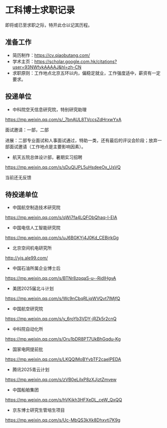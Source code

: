 # 工科博士求职记录
即将或已至求职之际，特开此仓以记其历程。

## 准备工作

- 简历制作：https://cv.qiaobutang.com/
- 学术主页：https://scholar.google.com.hk/citations?user=93NWfykAAAAJ&hl=zh-CN
- 求职原则：工作地点北京五环以内，偏稳定就业，工作强度适中，薪资有一定要求。
## 投递单位
- 中科院空天信息研究院，特别研究助理 

https://mp.weixin.qq.com/s/_7bnAUL8TVccsZdHrxwYxA

面试邀请：一部，二部

进展：二部专业面试和人事面试通过，特助一类，还有最后的评议会阶段；放弃一部面试邀请（工作地点是主要影响因素）。

- 航天五院总体设计部，暑期实习招聘

https://mp.weixin.qq.com/s/sDuQIJPL5uHsdeeOx_UsVQ


当前还无反馈

## 待投递单位

- 中国航空制造技术研究院

https://mp.weixin.qq.com/s/qWi7fa4LQFObQhaq-l-ElA

- 中国电信人工智能研究院

https://mp.weixin.qq.com/s/uJ6BGKYj4J0Kd_CEBjrkGg

- 北京空间机电研究所

http://yjs.ale99.com/

- 中国石油所属企业博士后

https://mp.weixin.qq.com/s/BTNr8zpqaS-u--RidIHgyA

- 美团2025届北斗计划

https://mp.weixin.qq.com/s/Wc9nCbqRLjqWVQvt7lMjfQ

- 中国航空研究院

https://mp.weixin.qq.com/s/y_6roYb3VDY-jRZk5r2cnQ

- 中科院自动化所

https://mp.weixin.qq.com/s/Oru1bDR8PT7UkBhGqdu-Kg

- 国家电网提前批

https://mp.weixin.qq.com/s/LKQQlMoBYvbTF2caeIPEDA

- 腾讯2025青云计划

https://mp.weixin.qq.com/s/zVB0eLilxP8zXJjztZmvew

- 中国船舶集团

https://mp.weixin.qq.com/s/hVKikh3HFXeDL_ceW_QxQQ

- 京东博士研究生管培生项目

https://mp.weixin.qq.com/s/Uc-MbQS3kXk8Dhxvti7K9g
